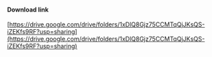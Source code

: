#### Download link
[https://drive.google.com/drive/folders/1xDlQ8Gjz75CCMTqQjJKsQS-iZEKfs9RF?usp=sharing](https://drive.google.com/drive/folders/1xDlQ8Gjz75CCMTqQjJKsQS-iZEKfs9RF?usp=sharing)